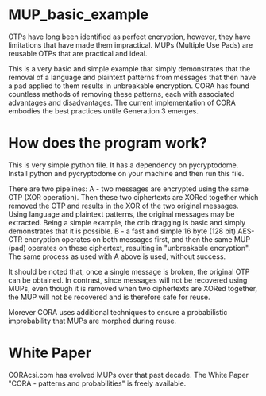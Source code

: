 # MUP_basic_example
OTPs have long been identified as perfect encryption, however, they have limitations that have made them impractical. MUPs (Multiple Use Pads) are reusable OTPs that are practical and ideal. 

This is a very basic and simple example that simply demonstrates that the removal of a language and plaintext patterns from messages that then have a pad applied to them
results in unbreakable encryption. CORA has found countless methods of removing these patterns, each with associated advantages and disadvantages. 
The current implementation of CORA embodies the best practices untile Generation 3 emerges.

# How does the program work?
This is very simple python file.
It has a dependency on pycryptodome.
Install python and pycryptodome on your machine and then run this file.

There are two pipelines:
A - two messages are encrypted using the same OTP (XOR operation). Then these two ciphertexts are XORed together which removed the OTP and results in the
XOR of the two original messages. Using language and plaintext patterns, the original messages may be extracted. Being a simple example, the crib dragging
is basic and simply demonstrates that it is possible.
B - a fast and simple 16 byte (128 bit) AES-CTR encryption operates on both messages first, and then the same MUP (pad) operates on these ciphertext, 
resulting in "unbreakable encryption". The same process as used with A above is used, without success.

It should be noted that, once a single message is broken, the original OTP can be obtained. In contrast, since messages will not be recovered using MUPs,
even though it is removed when two ciphertexts are XORed together, the MUP will not be recovered and is therefore safe for reuse. 

Morever CORA uses additional techniques to ensure a probabilistic improbability that MUPs are morphed during reuse.

# White Paper
CORAcsi.com has evolved MUPs over that past decade. 
The White Paper "CORA - patterns and probabilities" is freely available.
